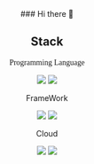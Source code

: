 <div align="center">
### Hi there 👋
<div>
  <h2> Stack </h2>
  <p style="font-family:fantasy;">Programming Language</p>
  <img src="https://img.shields.io/badge/Java-D8D8D8.svg?style=for-the-badge&logo=openjdk&logoColor=232F3E" /> <img src="https://img.shields.io/badge/Python-D8D8D8.svg?style=for-the-badge&logo=python" />

  <p> FrameWork </p>
  <img src="https://img.shields.io/badge/Spring-CCE4C3.svg?style=for-the-badge&logo=spring&logoColor=#6DB33F" /> <img src="https://img.shields.io/badge/Spring Boot-CCE4C3.svg?style=for-the-badge&logo=springboot&logoColor=#6DB33F" />
  
  <p> Cloud </p>
  <img src="https://img.shields.io/badge/AWS-CED8F6.svg?style=for-the-badge&logo=amazonaws&logoColor=232F3E" /> <img src="https://img.shields.io/badge/GCP-CED8F6.svg?style=for-the-badge&logo=googlecloud&logoColor=#4285F4" />

</div>
<!--
**JRingterm/JRingterm** is a ✨ _special_ ✨ repository because its `README.md` (this file) appears on your GitHub profile.

Here are some ideas to get you started:

- 🔭 I’m currently working on ...
- 🌱 I’m currently learning ...
- 👯 I’m looking to collaborate on ...
- 🤔 I’m looking for help with ...
- 💬 Ask me about ...
- 📫 How to reach me: ...
- 😄 Pronouns: ...
- ⚡ Fun fact: ...
-->
